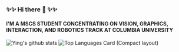 ### ✨✨ Hi there 👋 ✨✨
#### I'M A MSCS STUDENT CONCENTRATING ON VISION, GRAPHICS, INTERACTION, AND ROBOTICS TRACK AT COLUMBIA UNIVERSITY
![Ying's github stats](https://github-readme-stats.vercel.app/api?username=lmxy0212&hide=issues)
![Top Languages Card (Compact layout)](https://github-readme-stats.vercel.app/api/top-langs/?username=lmxy0212&layout=compact)
<!--
**lmxy0212/lmxy0212** is a ✨ _special_ ✨ repository because its `README.md` (this file) appears on your GitHub profile.

Here are some ideas to get you started:

- 🔭 I’m currently working on ...
- 🌱 I’m currently learning ...
- 👯 I’m looking to collaborate on ...
- 🤔 I’m looking for help with ...
- 💬 Ask me about ...
- 📫 How to reach me: ...
- 😄 Pronouns: ...
- ⚡ Fun fact: ...
-->
